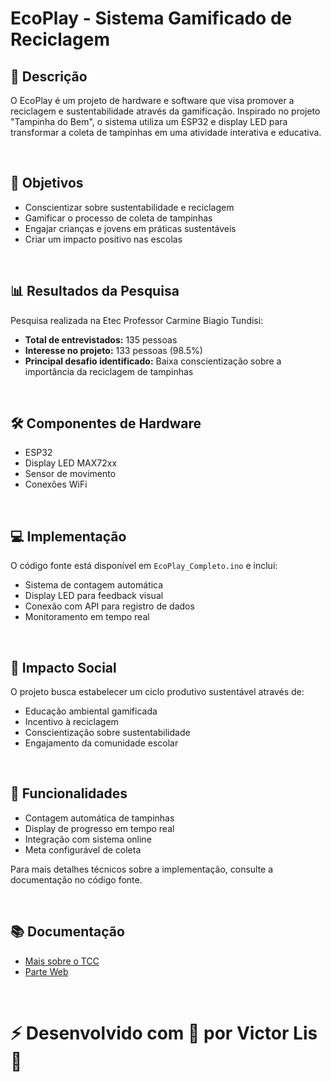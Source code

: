 # EcoPlay - Sistema Gamificado de Reciclagem

## 📝 Descrição
O EcoPlay é um projeto de hardware e software que visa promover a reciclagem e sustentabilidade através da gamificação. Inspirado no projeto "Tampinha do Bem", o sistema utiliza um ESP32 e display LED para transformar a coleta de tampinhas em uma atividade interativa e educativa.

<br>

## 🎯 Objetivos
- Conscientizar sobre sustentabilidade e reciclagem
- Gamificar o processo de coleta de tampinhas
- Engajar crianças e jovens em práticas sustentáveis
- Criar um impacto positivo nas escolas

<br>

## 📊 Resultados da Pesquisa
Pesquisa realizada na Etec Professor Carmine Biagio Tundisi:
- **Total de entrevistados:** 135 pessoas
- **Interesse no projeto:** 133 pessoas (98.5%)
- **Principal desafio identificado:** Baixa conscientização sobre a importância da reciclagem de tampinhas

<br>

## 🛠️ Componentes de Hardware
- ESP32
- Display LED MAX72xx
- Sensor de movimento
- Conexões WiFi

<br>

## 💻 Implementação
O código fonte está disponível em `EcoPlay_Completo.ino` e inclui:
- Sistema de contagem automática
- Display LED para feedback visual
- Conexão com API para registro de dados
- Monitoramento em tempo real

<br>

## 🌱 Impacto Social
O projeto busca estabelecer um ciclo produtivo sustentável através de:
- Educação ambiental gamificada
- Incentivo à reciclagem
- Conscientização sobre sustentabilidade
- Engajamento da comunidade escolar

<br>

## 📡 Funcionalidades
- Contagem automática de tampinhas
- Display de progresso em tempo real
- Integração com sistema online
- Meta configurável de coleta

Para mais detalhes técnicos sobre a implementação, consulte a documentação no código fonte.

<br>

## 📚 Documentação
- [Mais sobre o TCC](https://www.linkedin.com/feed/update/urn:li:activity:7268707865601744898/)
- [Parte Web](https://github.com/Victor-Lis/EcoPlay-Web)

<br>

# ⚡ Desenvolvido com 💙 por Victor Lis 🚀